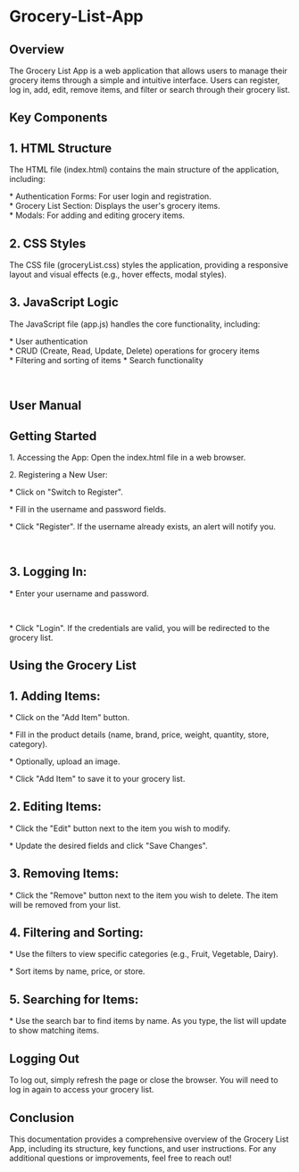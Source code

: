 # Grocery-List-App
<h2> Overview </h2>
<p> The Grocery List App is a web application that allows users to manage their grocery items through a simple and intuitive interface. Users can register, log in, add, edit, remove items, and filter or search through their grocery list. </p>

<h2 > Key Components </h2>
<h2> 1. HTML Structure </h2>
<p> The HTML file (index.html) contains the main structure of the application, including: </p>

<p >* Authentication Forms: For user login and registration. <br>
* Grocery List Section: Displays the user's grocery items. <br>
* Modals: For adding and editing grocery items. </p>

<h2> 2. CSS Styles </h2>
<p> The CSS file (groceryList.css) styles the application, providing a responsive layout and visual effects (e.g., hover effects, modal styles). </p>

<h2> 3. JavaScript Logic </h2>
<p> The JavaScript file (app.js) handles the core functionality, including: </p>

<p>* User authentication <br>
* CRUD (Create, Read, Update, Delete) operations for grocery items <br>
* Filtering and sorting of items 
* Search functionality </p> <br>

<h2> User Manual </h2>
<h2> Getting Started </h2>
<p> 1. Accessing the App: Open the index.html file in a web browser. </p> 
<p> 2. Registering a New User: </p>
<p> * Click on "Switch to Register". </p> 
<p> * Fill in the username and password fields. </p> 
<p> * Click "Register". If the username already exists, an alert will notify you. </p> <br>

<h2> 3. Logging In: </h2>
<p> * Enter your username and password. </p> <br>
<p> * Click "Login". If the credentials are valid, you will be redirected to the grocery list. </p>

<h2> Using the Grocery List </h2>
<h2> 1. Adding Items: </h2>
<p> * Click on the "Add Item" button. </p>
<p> * Fill in the product details (name, brand, price, weight, quantity, store, category). </p>
<p> * Optionally, upload an image. </p>
<p> * Click "Add Item" to save it to your grocery list. </p>

<h2> 2. Editing Items: </h2>
<p> * Click the "Edit" button next to the item you wish to modify. </p>
<p> * Update the desired fields and click "Save Changes". </p>

<h2> 3. Removing Items: </h2>
<p> * Click the "Remove" button next to the item you wish to delete. The item will be removed from your list. </p>

<h2> 4. Filtering and Sorting:  </h2>
<p> * Use the filters to view specific categories (e.g., Fruit, Vegetable, Dairy). </p>
<p> * Sort items by name, price, or store. </p>

<h2> 5. Searching for Items: </h2>
<p> * Use the search bar to find items by name. As you type, the list will update to show matching items. </p>

<h2> Logging Out </h2>
<p> To log out, simply refresh the page or close the browser. You will need to log in again to access your grocery list. </p>

<h2>Conclusion</h2>
<p> This documentation provides a comprehensive overview of the Grocery List App, including its structure, key functions, and user instructions. For any additional questions or improvements, feel free to reach out! </p>
